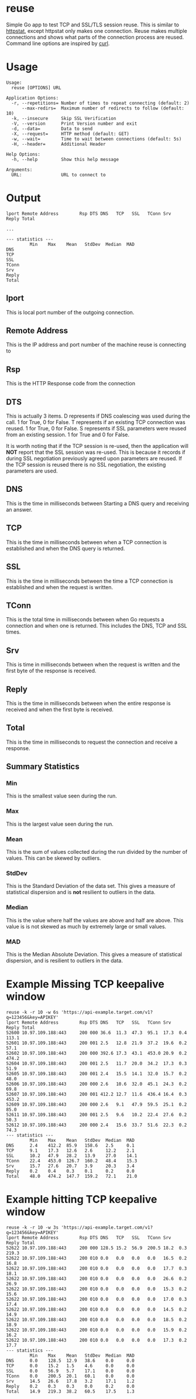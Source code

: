 # reuse
Simple Go app to test TCP and SSL/TLS session reuse.  This is similar
to [httpstat](https://github.com/reorx/httpstat), except httpstat only
makes one connection.  Reuse makes multiple connections and shows what
parts of the connection process are reused.  Command line options
are inspired by [curl](https://curl.haxx.se/).

# Usage

```
Usage:
  reuse [OPTIONS] URL

Application Options:
  -r, --repetitions= Number of times to repeat connecting (default: 2)
      --max-redirs=  Maximum number of redirects to follow (default: 10)
  -k, --insecure     Skip SSL Verification
  -V, --version      Print Version number and exit
  -d, --data=        Data to send
  -X, --request=     HTTP method (default: GET)
  -w, --wait=        Time to wait between connections (default: 5s)
  -H, --header=      Additional Header

Help Options:
  -h, --help         Show this help message

Arguments:
  URL:               URL to connect to
```

# Output

```
lport Remote Address        Rsp DTS DNS   TCP   SSL   TConn Srv   Reply Total

...

--- statistics ---
         Min    Max    Mean   StdDev  Median  MAD
DNS
TCP
SSL
TConn
Srv
Reply
Total

```

## lport

This is local port number of the outgoing connection.

## Remote Address

This is the IP address and port number of the machine reuse is
connecting to

##  Rsp

This is the HTTP Response code from the connection

## DTS

This is actually 3 items.  D represents if DNS coalescing was used
during the call.  1 for True, 0 for False.  T represents if an
existing TCP connection was reused.  1 for True, 0 for False.  S
represents if SSL parameters were reused from an existing session.  1
for True and 0 for False.

It is worth noting that if the TCP session is re-used, then the
application will **NOT** report that the SSL session was re-used.
This is because it records if during SSL negotiation previously agreed
upon parameters are reused.  If the TCP session is reused there is no
SSL negotiation, the existing parameters are used.

## DNS

This is the time in milliseconds between Starting a DNS query and
receiving an answer.

## TCP

This is the time in milliseconds between when a TCP connection is
established and when the DNS query is returned.

## SSL

This is the time in milliseconds between the time a TCP connection is
established and when the request is written.

## TConn

This is the total time in milliseconds between when Go requests a
connection and when one is returned.  This includes the DNS, TCP and
SSL times.

## Srv
This is time in milliseconds between when the request is written and
the first byte of the response is received.

## Reply
This is the time in milliseconds between when the entire response is
received and when the first byte is received.

## Total

This is the time in milliseconds to request the connection and receive
a response.

## Summary Statistics
### Min

This is the smallest value seen during the run.

### Max

This is the largest value seen during the run.

### Mean

This is the sum of values collected during the run divided by the
number of values.  This can be skewed by outliers.

### StdDev

This is the Standard Deviation of the data set.  This gives a measure
of statistical dispersion and is **not** resilient to outliers in the
data.

### Median

This is the value where half the values are above and half are above.
This value is is not skewed as much by extremely large or small
values.

### MAD

This is the Median Absolute Deviation.  This gives a measure of
statistical dispersion, and is resilient to outliers in the data.



# Example Missing TCP keepalive window
```
reuse -k -r 10 -w 6s 'https://api-example.target.com/v1?q=123456&key=APIKEY'
lport Remote Address        Rsp DTS DNS   TCP   SSL   TConn Srv   Reply Total
52600 10.97.109.188:443     200 000 36.6  11.3  47.3  95.1  17.3  0.4   113.1
52601 10.97.109.188:443     200 001 2.5   12.8  21.9  37.2  19.6  0.2   57.1 
52602 10.97.109.188:443     200 000 392.6 17.3  43.1  453.0 20.9  0.2   474.2
52604 10.97.109.188:443     200 001 2.5   11.7  20.0  34.2  17.3  0.3   51.9 
52605 10.97.109.188:443     200 001 2.4   15.5  14.1  32.0  15.7  0.2   48.0 
52606 10.97.109.188:443     200 000 2.6   10.6  32.0  45.1  24.3  0.2   69.8 
52607 10.97.109.188:443     200 001 412.2 12.7  11.6  436.4 16.4  0.3   453.2
52609 10.97.109.188:443     200 000 2.6   9.1   47.9  59.5  25.1  0.2   85.0 
52611 10.97.109.188:443     200 001 2.5   9.6   10.2  22.4  27.6  0.2   50.3 
52612 10.97.109.188:443     200 000 2.4   15.6  33.7  51.6  22.3  0.2   74.3 
--- statistics ---
         Min    Max    Mean   StdDev  Median  MAD
DNS      2.4    412.2  85.9   158.6   2.5     0.1
TCP      9.1    17.3   12.6   2.6     12.2    2.1
SSL      10.2   47.9   28.2   13.9    27.0    14.1
TConn    22.4   453.0  126.7  160.2   48.4    15.3
Srv      15.7   27.6   20.7   3.9     20.3    3.4
Reply    0.2    0.4    0.3    0.1     0.2     0.0
Total    48.0   474.2  147.7  159.2   72.1    21.0

```

# Example hitting TCP keepalive window

```
reuse -k -r 10 -w 3s 'https://api-example.target.com/v1?q=123456&key=APIKEY'
lport Remote Address        Rsp DTS DNS   TCP   SSL   TConn Srv   Reply Total
52622 10.97.109.188:443     200 000 128.5 15.2  56.9  200.5 18.2  0.3   219.3
52622 10.97.109.188:443     200 010 0.0   0.0   0.0   0.0   16.5  0.2   16.8 
52622 10.97.109.188:443     200 010 0.0   0.0   0.0   0.0   17.7  0.3   18.1 
52622 10.97.109.188:443     200 010 0.0   0.0   0.0   0.0   26.6  0.2   26.9 
52622 10.97.109.188:443     200 010 0.0   0.0   0.0   0.0   15.3  0.2   15.6 
52622 10.97.109.188:443     200 010 0.0   0.0   0.0   0.0   17.0  0.3   17.4 
52622 10.97.109.188:443     200 010 0.0   0.0   0.0   0.0   14.5  0.2   14.9 
52622 10.97.109.188:443     200 010 0.0   0.0   0.0   0.0   18.5  0.2   18.9 
52622 10.97.109.188:443     200 010 0.0   0.0   0.0   0.0   15.9  0.2   16.2 
52622 10.97.109.188:443     200 010 0.0   0.0   0.0   0.0   17.3  0.2   17.7 
--- statistics ---
         Min    Max    Mean   StdDev  Median  MAD
DNS      0.0    128.5  12.9   38.6    0.0     0.0
TCP      0.0    15.2   1.5    4.6     0.0     0.0
SSL      0.0    56.9   5.7    17.1    0.0     0.0
TConn    0.0    200.5  20.1   60.1    0.0     0.0
Srv      14.5   26.6   17.8   3.2     17.1    1.2
Reply    0.2    0.3    0.3    0.0     0.2     0.0
Total    14.9   219.3  38.2   60.5    17.5    1.3

```
